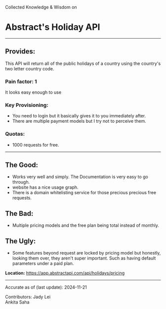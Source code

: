 Collected Knowledge & Wisdom on
# Abstract's Holiday API
---
## Provides:
This API will return all of the public holidays of a country using the country's two letter country code.


### Pain factor: 1  
It looks easy enough to use

### Key Provisioning:     

- You need to login but it basically gives it to you immediately after.
- There are multiple payment models but I try not to perceive them.

### Quotas:
- 1000 requests for free.

---

## The Good:
- Works very well and simply. The Documentation is very easy to go through.
- website has a nice usage graph.
- There is a domain whitelisting service for those precious precious free requests.
## The Bad:
- Multiple pricing models and the free plan being total instead of monthly.
## The Ugly:
- Some features beyond request are locked by pricing model but honestly, looking them over, they aren't super important. Such as having default parameters under a paid plan.


**Location:** https://app.abstractapi.com/api/holidays/pricing

---

Accurate as of (last update):    2024-11-21

Contributors:
Jady Lei  
Ankita Saha  
